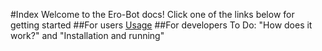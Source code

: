 #Index
Welcome to the Ero-Bot docs! Click one of the links below for getting started
##For users
[Usage](../blob/master/LICENSE)
##For developers
To Do: "How does it work?" and "Installation and running"